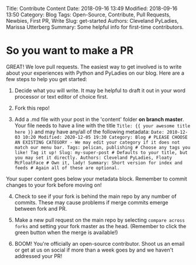 Title: Contribute Content
Date: 2018-09-16 13:49
Modified: 2018-09-16 13:50
Category: Blog
Tags: Open-Source, Contribute, Pull Requests, Newbies, First PR, Write
Slug: get-started
Authors: Cleveland PyLadies, Marissa Utterberg
Summary: Some helpful info for first-time contributors.


# So you want to make a PR

GREAT! We love pull requests.
The easiest way to get involved is to write about your experiences with Python and PyLadies on our blog.
Here are a few steps to help you get started:

1. Decide what you will write. It may be helpful to draft it out in your word processor or text editor of choice first.

2. Fork this repo!

3. Add a .md file with your post in the 'content' folder **on branch master**. Your file needs to have a line with the title
`Title: {{ your awesome title here }}`
and may have any/all of the following metadata:
`Date: 2010-12-03 10:20
Modified: 2020-12-05 19:30
Category: Blog # PLEASE CHOOSE AN EXISTING CATEGORY - We may edit your category if it does not match our menu bar.
Tags: pelican, publishing # Choose any tags you like! Tag it up!
Slug: my-super-post # Defaults to your title, but you may set it directly.
Authors: Cleveland PyLadies, Floaty McFloatFace # Own it, lady!
Summary: Short version for index and feeds # Again all of these are optional.`

Your super content goes below your metadata block. Remember to commit changes to your fork before moving on!

4. Check to see if your fork is behind the main repo by any number of commits. These may cause problems if merge commits emerge between fork and PR.

5. Make a new pull request on the main repo by selecting `compare across forks` and setting your fork master as the head.
(Remember to click the green button when the merge is available!)

6. BOOM! You're officially an open-source contributor.
Shoot us an email or get at us on social if more than a week goes by and we haven't addressed your PR!
